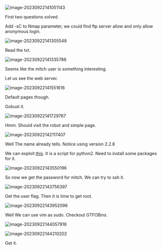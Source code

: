 ![image-20230922141051143](E:\Misc\Writeups\assets\image-20230922141051143.png)

First two questions solved.



Add -sC to Nmap parameter, we could find ftp server allow and only allow anonymous login.



![image-20230922141305548](E:\Misc\Writeups\assets\image-20230922141305548.png)

Read the txt.



![image-20230922141335786](E:\Misc\Writeups\assets\image-20230922141335786.png)

Seems like the mitch user is something interesting.



Let us see the web server.



![image-20230922141551616](E:\Misc\Writeups\assets\image-20230922141551616.png)

Default pages though. 



Gobust it.

![image-20230922141729767](E:\Misc\Writeups\assets\image-20230922141729767.png)

Hmm. Should visit the robot and simple page.



![image-20230922142117407](E:\Misc\Writeups\assets\image-20230922142117407.png)

Well The name already tells. Notice using version 2.2.8



We can exploit [this](https://www.exploit-db.com/exploits/46635). It is a script for python2. Need to install some packages for it.



![image-20230922143550196](E:\Misc\Writeups\assets\image-20230922143550196.png)

So now we get the password for mitch. We can try to ssh it.



![image-20230922143756397](E:\Misc\Writeups\assets\image-20230922143756397.png)

Get the user flag. Then it is time to get root.



![image-20230922143952096](E:\Misc\Writeups\assets\image-20230922143952096.png)

Well We can use vim as sudo. Checkout GTFOBins.



![image-20230922144057916](E:\Misc\Writeups\assets\image-20230922144057916.png)



![image-20230922144210202](E:\Misc\Writeups\assets\image-20230922144210202.png)

Get it.